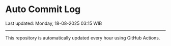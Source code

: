 # Auto Commit Log

Last updated: Monday, 18-08-2025 03:15 WIB

---

This repository is automatically updated every hour using GitHub Actions.
